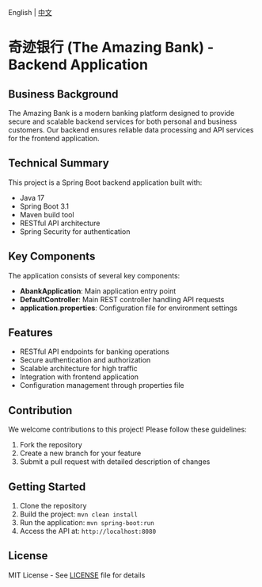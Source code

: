 English | [中文](README_cn.md)

# 奇迹银行 (The Amazing Bank) - Backend Application

## Business Background
The Amazing Bank is a modern banking platform designed to provide secure and scalable backend services for both personal and business customers. Our backend ensures reliable data processing and API services for the frontend application.

## Technical Summary
This project is a Spring Boot backend application built with:
- Java 17
- Spring Boot 3.1
- Maven build tool
- RESTful API architecture
- Spring Security for authentication

## Key Components
The application consists of several key components:
- **AbankApplication**: Main application entry point
- **DefaultController**: Main REST controller handling API requests
- **application.properties**: Configuration file for environment settings

## Features
- RESTful API endpoints for banking operations
- Secure authentication and authorization
- Scalable architecture for high traffic
- Integration with frontend application
- Configuration management through properties file

## Contribution
We welcome contributions to this project! Please follow these guidelines:
1. Fork the repository
2. Create a new branch for your feature
3. Submit a pull request with detailed description of changes

## Getting Started
1. Clone the repository
2. Build the project: `mvn clean install`
3. Run the application: `mvn spring-boot:run`
4. Access the API at: `http://localhost:8080`

## License
MIT License - See [LICENSE](LICENSE) file for details
